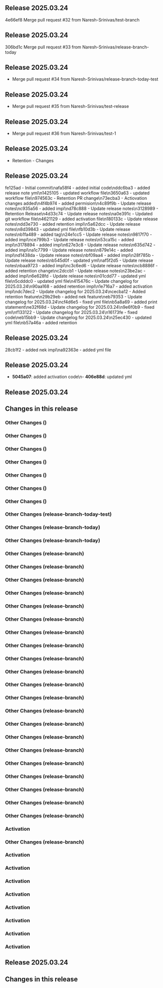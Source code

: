 ## Release 2025.03.24
4e66ef8 Merge pull request #32 from Naresh-Srinivas/test-branch

## Release 2025.03.24
306bd1c Merge pull request #33 from Naresh-Srinivas/release-branch-today

## Release 2025.03.24
- Merge pull request #34 from Naresh-Srinivas/release-branch-today-test

## Release 2025.03.24
- Merge pull request #35 from Naresh-Srinivas/test-release

## Release 2025.03.24
- Merge pull request #36 from Naresh-Srinivas/test-1

## Release 2025.03.24
- Retention - Changes

## Release 2025.03.24
fe125ad - Initial commit\nafa58f4 - added initial code\nddc6ba3 - added release note yml\n1425105 - updated workflow file\n3650a63 - updated workflow file\n974563c - Retention PR change\n73ecba3 - Actiovation changes added\n4f4b974 - added permision\n4c89f9b - Update release notes\nc935a56 - added impl\nd78c888 - Update release notes\n3128989 - Retention Release\n4d33c74 - Update release notes\na0e391c - Updated git workflow file\n4621129 - added activation file\n180133c - Update release notes\ndd3e730 - added retention impl\n5a62dcc - Update release notes\n8d39843 - updated yml file\nfb10d3b - Update release notes\nb1fa489 - added tag\n24e1cc5 - Update release notes\n9817f70 - added impl\nce799b3 - Update release notes\n53ca15c - added impl\n3178894 - added impl\n627e3c8 - Update release notes\n635d742 - added impl\na1c7799 - Update release notes\n879e14c - added impl\nd1438da - Update release notes\nbf09aa4 - added impl\n28f785b - Update release notes\nb545d0f - updated yml\naf5f2d5 - Update release notes\nbaa9723 - added impl\nc3c6ed6 - Update release notes\ncb8886f - added retention change\nc2dccb1 - Update release notes\n23be2ac - added impl\n6e628fd - Update release notes\n01cdd77 - updated yml file\n5cdddc0 - updated yml file\n415476c - Update changelog for 2025.03.24\n90aa168 - added retention impl\n1e716a7 - added activation impl\ndc7dec2 - Update changelog for 2025.03.24\ncecba12 - Added retention feature\n29b29eb - added nek feature\neb79353 - Update changelog for 2025.03.24\ncf4d6e5 - fixed yml file\nb5a8a69 - added print statement\ne32f68d - Update changelog for 2025.03.24\n9e6f0b9 - fixed yml\nf133122 - Update changelog for 2025.03.24\n16173fe - fixed code\neb15bb9 - Update changelog for 2025.03.24\n25ec430 - updated yml file\nb57a46a - added retention

## Release 2025.03.24
28cb1f2 - added nek impl\na92363e - added yml file

## Release 2025.03.24

- **5045a07**: added activation code\n- **406e88d**: updated yml

## Release 2025.03.24

## Changes in this release

### Other Changes ()


### Other Changes ()


### Other Changes ()


### Other Changes ()


### Other Changes ()


### Other Changes ()


### Other Changes ()


### Other Changes (release-branch-today-test)


### Other Changes (release-branch-today)


### Other Changes (release-branch-today)


### Other Changes (release-branch)


### Other Changes (release-branch)


### Other Changes (release-branch)


### Other Changes (release-branch)


### Other Changes (release-branch)


### Other Changes (release-branch)


### Other Changes (release-branch)


### Other Changes (release-branch)


### Other Changes (release-branch)


### Other Changes (release-branch)


### Other Changes (release-branch)


### Other Changes (release-branch)


### Other Changes (release-branch)


### Other Changes (release-branch)


### Other Changes (release-branch)


### Other Changes (release-branch)


### Other Changes (release-branch)


### Other Changes (release-branch)


### Other Changes (release-branch)


### Other Changes (release-branch)


### Other Changes (release-branch)


### Activation


### Other Changes (release-branch)


### Activation


### Activation


### Activation


### Activation


### Activation


### Activation


### Activation


### Activation


## Release 2025.03.24

## Changes in this release

